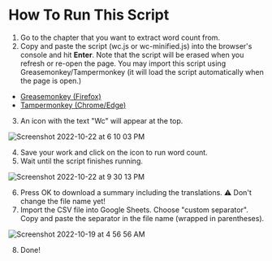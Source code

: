 # How To Run This Script

1. Go to the chapter that you want to extract word count from.
2. Copy and paste the script (wc.js or wc-minified.js) into the browser's console and hit **Enter**. Note that the script will be erased when you refresh or re-open the page. You may import this script using Greasemonkey/Tampermonkey (it will load the script automatically when the page is open.)
* [Greasemonkey (Firefox)](https://addons.mozilla.org/en-US/firefox/addon/greasemonkey/)
* [Tampermonkey (Chrome/Edge)](https://chrome.google.com/webstore/detail/tampermonkey/dhdgffkkebhmkfjojejmpbldmpobfkfo?hl=en)
3. An icon with the text "Wc" will appear at the top.

![Screenshot 2022-10-22 at 6 10 03 PM](https://user-images.githubusercontent.com/70749497/197333686-faed0f27-0bae-458b-919e-f960c372d5f2.png)

4. Save your work and click on the icon to run word count.
5. Wait until the script finishes running. 

![Screenshot 2022-10-22 at 9 30 13 PM](https://user-images.githubusercontent.com/70749497/197341757-33ed1e3c-d315-427f-9128-09a64e8d6457.png)

6. Press OK to download a summary including the translations. ⚠️ Don't change the file name yet!
7. Import the CSV file into Google Sheets. Choose "custom separator". Copy and paste the separator in the file name (wrapped in parentheses).

![Screenshot 2022-10-19 at 4 56 56 AM](https://user-images.githubusercontent.com/70749497/196543439-fe5ed153-c44b-49ec-be0b-564b7b42b9b9.png)

8. Done!
